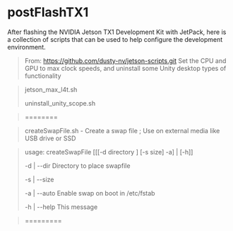 # postFlashTX1
After flashing the NVIDIA Jetson TX1 Development Kit with JetPack, here is a collection of scripts that can be used to help configure the development environment.

> From: https://github.com/dusty-nv/jetson-scripts.git
> Set the CPU and GPU to max clock speeds, and uninstall some Unity desktop types of functionality

> jetson_max_l4t.sh
>
> uninstall_unity_scope.sh

> ========

> createSwapFile.sh - Create a swap file ; Use on external media like USB drive or SSD

> usage: createSwapFile [[[-d directory ] [-s size] -a] | [-h]]
>
> -d | --dir <directoryname>   Directory to place swapfile
>
> -s | --size <gigabytes>
>
> -a | --auto  Enable swap on boot in /etc/fstab 
>
> -h | --help  This message

> =========



